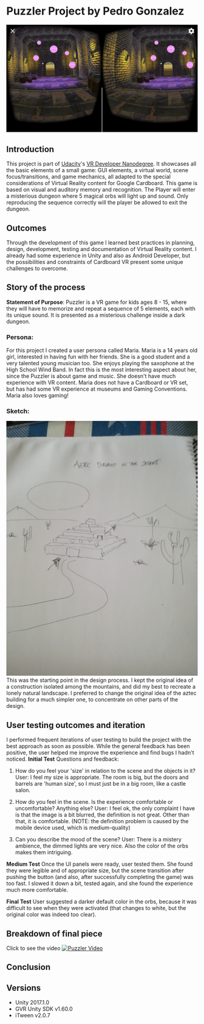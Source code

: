 
# Puzzler Project by Pedro Gonzalez

![alt text](https://github.com/pdrogfer/VRND-Pr4/blob/master/Documentation/Screenshot_puzzler.jpg)

## Introduction

This project is part of [Udacity](https://www.udacity.com "Udacity - Be in demand")'s [VR Developer Nanodegree](https://www.udacity.com/course/vr-developer-nanodegree--nd017). It showcases all the basic elements of a small game: GUI elements, a virtual world, scene focus/transitions, and game mechanics, all adapted to the special considerations of Virtual Reality content for Google Cardboard.
This game is based on visual and auditory memory and recognition. The Player will enter a misterious dungeon where 5 magical orbs will light up and sound. Only reproducing the sequence correctly will the player be allowed to exit the dungeon.

## Outcomes
Through the development of this game I learned best practices in planning, design, development, testing and documentation of Virtual Reality content. I already had some experience in Unity and also as Android Developer, but the possibilities and constraints of Cardboard VR present some unique challenges to overcome.  

## Story of the process
**Statement of Purpose**: Puzzler is a VR game for kids ages 8 - 15, where they will have to memorize and repeat a sequence of 5 elements, each with its unique sound. It is presented as a misterious challenge inside a dark dungeon.

### Persona:
For this project I created a user persona called Maria. Maria is a 14 years old girl, interested in having fun with her friends. She is a good student and a very talented young musician too. She enjoys playing the saxophone at the High School Wind Band. In fact this is the most interesting aspect about her, since the Puzzler is about game and music.
She doesn't have much experience with VR content. Maria does not have a Cardboard or VR set, but has had some VR experience at museums and Gaming Conventions. Maria also loves gaming!

### Sketch:

![puzzler sketch](https://github.com/pdrogfer/VRND-Pr4/blob/master/Documentation/sketch.jpg)  
This was the starting point in the design process. I kept the original idea of a construction isolated among the mountains, and did my best to recreate a lonely natural landscape. I preferred to change the original idea of the aztec building for a much simpler one, to concentrate on other parts of the design.

## User testing outcomes and iteration
I performed frequent iterations of user testing to build the project with the best approach as soon as possible. While the general feedback has been positive, the user helped me improve the experience and find bugs I hadn't noticed. 
**Initial Test**
Questions and feedback:

1. How do you feel your 'size' in relation to the scene and the objects in it?
User: I feel my size is appropriate. The room is big, but the doors and barrels are 'human size', so I must just be in a big room, like a castle salon.

2. How do you feel in the scene. Is the experience comfortable or uncomfortable? Anything else?
User: I feel ok, the only complaint I have is that the image is a bit blurred, the definition is not great. Other than that, it is comfortable. (NOTE: the definition problem is caused by the mobile device used, which is medium-quality)

3. Can you describe the mood of the scene?
User: There is a mistery ambience, the dimmed lights are very nice. Also the color of the orbs makes them intriguing.

**Medium Test**
Once the UI panels were ready, user tested them. She found they were legible and of appropriate size, but the scene transition after pushing the button (and also, after successfully completing the game) was too fast. I slowed it down a bit, tested again, and she found the experience much more comfortable.

**Final Test** 
User suggested a darker default color in the orbs, because it was difficult to see when they were activated (that changes to white, but the original color was indeed too clear). 

## Breakdown of final piece
Click to see the video
[![Puzzler Video](https://www.youtube.com/upload_thumbnail?v=8SgJK9R_D2M&t=1&ts=1510592236998)](https://www.youtube.com/watch?v=8SgJK9R_D2M&feature=youtu.be)

## Conclusion




## Versions
- Unity 2017.1.0
- GVR Unity SDK v1.60.0
- iTween v2.0.7

